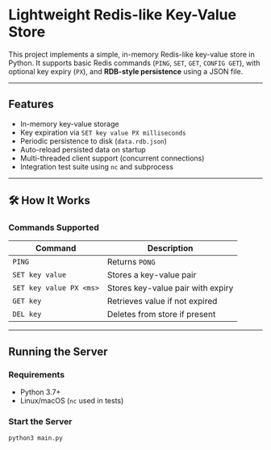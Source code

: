 # Lightweight Redis-like Key-Value Store

This project implements a simple, in-memory Redis-like key-value store in Python. It supports basic Redis commands (`PING`, `SET`, `GET`, `CONFIG GET`), with optional key expiry (`PX`), and **RDB-style persistence** using a JSON file.

---

## Features

-   In-memory key-value storage
-   Key expiration via `SET key value PX milliseconds`
-   Periodic persistence to disk (`data.rdb.json`)
-   Auto-reload persisted data on startup
-   Multi-threaded client support (concurrent connections)
-   Integration test suite using `nc` and subprocess

---

## 🛠️ How It Works

### Commands Supported

| Command                 | Description                       |
| ----------------------- | --------------------------------- |
| `PING`                  | Returns `PONG`                    |
| `SET key value`         | Stores a key-value pair           |
| `SET key value PX <ms>` | Stores key-value pair with expiry |
| `GET key`               | Retrieves value if not expired    |
| `DEL key`               | Deletes from store if present     |

---

## Running the Server

### Requirements

-   Python 3.7+
-   Linux/macOS (`nc` used in tests)

### Start the Server

```bash
python3 main.py
```
